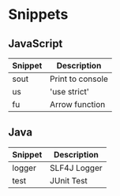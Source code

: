# Snippets

## JavaScript

| Snippet       | Description                       |
| ------------- | --------------------------------- |
| sout          | Print to console                  |
| us            | 'use strict'                      |
| fu            | Arrow function                    |

## Java

| Snippet       | Description                       |
| ------------- | --------------------------------- |
| logger        | SLF4J Logger                      |
| test          | JUnit Test                        |
